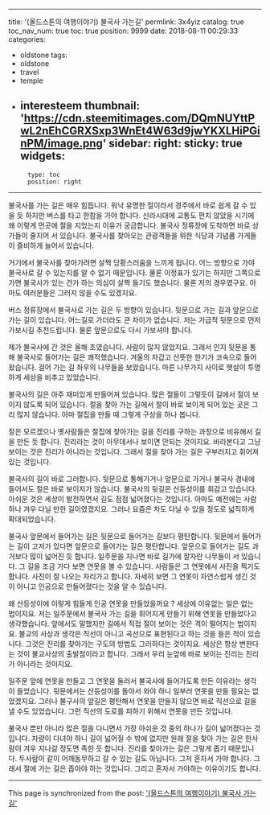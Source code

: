 
---
title: '(올드스톤의 여행이야기) 불국사 가는길'
permlink: 3x4yiz
catalog: true
toc_nav_num: true
toc: true
position: 9999
date: 2018-08-11 00:29:33
categories:
- oldstone
tags:
- oldstone
- travel
- temple
- interesteem
thumbnail: 'https://cdn.steemitimages.com/DQmNUYttPwL2nEhCGRXSxp3WnEt4W63d9jwYKXLHiPGinPM/image.png'
sidebar:
    right:
        sticky: true
widgets:
    -
        type: toc
        position: right
---


불국사를 가는 길은 매우 힘듭니다. 워낙 유명한 절이라서 경주에서 바로 쉽게 갈 수 있을 듯 하지만 버스를 타고 한참을 가야 합니다. 신라시대에 교통도 편치 않았을 시기에 왜 이렇게 먼곳에 절을 지었는지 이유가 궁금합니다.  불국사 정류장에 도착하면 바로 상가들이 줄지어 서 있습니다. 불국사를 찾아오는 관광객들을 위한 식당과 기념품 가게들이 즐비하게 늘어서 있습니다. 

거기에서 불국사를 찾아가려면 살짝 당황스러움을 느끼게 됩니다. 어느 방향으로 가야 불국사로 갈 수 있는지를 알 수 없기 때문입니다. 물론 이정표가 있기는 하지만 그쪽으로 가면 불국사가 있는 건가 하는 의심이 살짝 들기도 했습니다. 물론 저의 경우였구요. 아마도 여러분들은 그러지 않을 수도 있겠지요. 

버스 정류장에서 불국사로 가는 길은 두 방향이 있습니다. 뒷문으로 가는 길과 앞문으로 가는 길이 있습니다. 어느길로 가더라도 큰 차이가 없습니다. 저는 가급적 뒷문으로 먼저 가보시길 추천드립니다. 물론 앞문으로도 다시 가보셔야 합니다. 

제가 불국사에 간 것은 올해 초였습니다. 사람이 많지 않았지요. 그래서 인지 뒷문을 통해 불국사로 들어가는 길은 쾌적했습니다. 겨울의 차갑고 산뜻한 한기가 코속으로 들어왔습니다. 걸어 가는 길 좌우의 나무들을 보았습니다. 마른 나무가지 사이로 햇살이 투명하게 세상을 비추고 있었습니다. 

불국사의 길은 아주 재미있게 만들어져 있습니다. 많은 절들이 그렇듯이 길에서 절이 보이지 않도록 되어 있습니다. 절을 찾아 가는 길에서 절이 바로 보이게 되어 있는 곳은 그리 많지 않습니다. 아마 절집을 만들 때 그렇게 구상을 하나 봅니다. 

잘은 모르겠으나 옛사람들은 절집에 찾아가는 길을 진리를 구하는 과정으로 비유해서 길을 만든 듯 합니다. 진리라는 것이 아무데서나 보이면 안되는 것이지요. 바라본다고 그냥 보이는 것은 진리가 아니라는 것입니다. 그래서 절을 찾아 가는 길은 구부러지고 휘어져있는 것입니다. 

불국사의 길이 바로 그러합니다. 뒷문으로 통해가거나 앞문으로 가거나 불국사 경내에 들어서도 절은 바로 보이지가 않습니다. 불국사의 뒷길은 산등성이를 휘감고 있습니다. 아쉬운 것은 세상이 발전하면서 길도 점점 넓어졌다는 것입니다. 아마도 예전에는 사람 하나 겨우 다닐 만한 길이였겠지요. 그러나 요즘은 차도 다닐 수 있을 정도로 넓직하게 확대되었습니다.

불국사 앞문에서 들어가는 길은 뒷문으로 들어가는 길보다 평탄합니다. 뒷문에서 들어가는 길이 고저가 있다면 앞문으로 들어가는 길은 평탄합니다. 앞문으로 들어가는 길도 과거보다 많이 넓어진 듯 합니다. 일주문을 지나면 바로 길가에 잘자란 나무들이 서 있습니다. 그 길을 조금 가다 보면 연못을 볼 수 있습니다. 사람들은 그 연못에서 사진을 찍기도 합니다. 사진이 잘 나오는 자리가고 합니다. 자세히 보면 그 연못이 자연스럽게 생긴 것이 아니고 인공으로 만들어졌다는 것을 알 수 있습니다. 

왜 산등성이에 이렇게 힘들게 인공 연못을 만들었을까요 ? 세상에 이유없는 일은 없는 법이지요. 저는 일주문에서 불국사 가는 길을 휘어지게 만들기 위해 연못을 만들었다고 생각했습니다. 앞에서도 말했지만 길에서 직접 절이 보이는 것은 격이 떨어지는 법이지요. 불교의 사상과 생각은 직선이 아니고 곡선으로 표현된다고 하는 것을 들은 적이 있습니다. 그것은 진리를 찾아가는 구도의 방법도 그러하다는 것이지요. 세상은 항상 변한다는 것이 불교사상의 출발점이라고 합니다. 그래서 우리 눈앞에 바로 보이는 진리는 진리가 아니라는 것이지요. 

일주문 앞에 연못을 만들고 그 연못을 둘러서 불국사에 들어가도록 만든 이유라는 생각이 들었습니다. 뒷문에서는 산등성이를 돌아서 와야 하니 일부러 연못을 만들 필요는 없었겠지요. 그러나 불구사의 앞길은 평탄해서 연못을 만들지 않으면 바로 직선으로 길을 낼 수도 있었습니다. 그런 직선의 도로를 피하기 위해서 연못을 만든 것입니다. 

불국사 뿐만 아니라 많은 절을 다니면서 가장 아쉬운 것 중의 하나가 길이 넓어졌다는 것입니다. 차량이 다녀야 하니 길이 넓어질 수 밖에 없지만 원래 절을 찾아 가는 길은 한사람이 겨우 지나갈 정도면 족한 듯 합니다. 진리를 찾아가는 길은 그렇게 좁기 때문입니다. 두사람이 같이 어깨동무하고 갈 수 있는 길도 아닙니다. 그저 혼자서 가야 합니다. 그래서 절에 가는 길은 좁아야 하는 것입니다. 그리고 혼자서 가야하는 이유이기도 합니다.

- - -

This page is synchronized from the post: ['(올드스톤의 여행이야기) 불국사 가는길'](https://steemit.com/@oldstone/3x4yiz)
